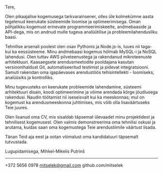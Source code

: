 Tere,

Olen pikaajalise kogemusega tarkvarainsener, olles üle kolmekümne aasta tegelenud keerukate süsteemide loomise ja optimeerimisega. Oman põhjalikku kogemust erinevate programmeerimiskeelte, andmebaaside ja API-dega, mis on andnud mulle tugeva analüütilise ja probleemilahendusliku baasi.

Tehnilise arsenali poolest olen osav Pythonis ja Node.js-is, luues nii taga- kui ka eessüsteeme. Minu andmebaasi kogemus hõlmab MySQL-i ja NoSQL lahendusi. Olen tuttav AWS pilveteenustega ja rakendanud mikroteenuste arhitektuuri. Kaasaegsete arendusmeetodite pooldajana kasutan versioonihaldust Git, automatiseeritud testimist ja pidevat integratsiooni. Samuti rakendan oma igapäevases arendustöös tehisintellekti - loomiseks, analüüsiks ja kontrolliks.

Minu tugevusteks on keerukate probleemide lahendamine, süsteemi arhitektuuri disain, koodi optimeerimine ja võime arendada kõrge jõudlusega rakendusi. Naudin töötamist nii iseseisvalt kui ka meeskonnas; mul on kogemust ka arendusmeeskonna juhtimises, mis võib olla lisaväärtuseks Teie juures.

Olen lisanud oma CV, mis sisaldab täpsemat ülevaadet minu projektidest ja tehnilisest kogemusest. Olen valmis demonstreerima oma tehnilisi oskusi ja arutama, kuidas saan oma kogemustega Teie arendustiimile väärtust lisada.

Tänan Teid aja eest ja ootan võimalust oma kandidatuuri täpsemalt tutvustada.

Lugupidamisega,
Mihkel-Mikelis Putrinš

---

+372 5656 0978
mitselek@gmail.com
github.com/mitselek
